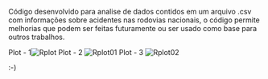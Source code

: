 Código desenvolvido para analise de dados contidos em um arquivo .csv com informações sobre acidentes nas rodovias nacionais, o código permite melhorias que podem ser feitas futuramente ou ser usado como base para outros trabalhos.

Plot - 1![Rplot](https://github.com/user-attachments/assets/c48d4cbc-5d05-4764-b30b-0d219bbb6127)
Plot - 2
![Rplot01](https://github.com/user-attachments/assets/b3998656-cecd-4341-8ab7-0110b1bc31ab)
Plot - 3
![Rplot02](https://github.com/user-attachments/assets/909ab648-e07b-430a-bd92-bde5a3d8a859)

:-)
